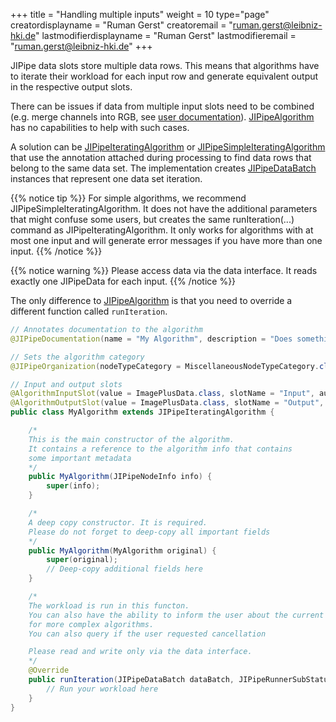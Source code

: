 +++
title = "Handling multiple inputs"
weight = 10
type="page"
creatordisplayname = "Ruman Gerst"
creatoremail = "ruman.gerst@leibniz-hki.de"
lastmodifierdisplayname = "Ruman Gerst"
lastmodifieremail = "ruman.gerst@leibniz-hki.de"
+++

JIPipe data slots store multiple data rows. This means that algorithms have to
iterate their workload for each input row and generate equivalent output in the
respective output slots.

There can be issues if data from multiple input slots need to be combined (e.g. merge channels into RGB, see [user documentation](/documentation/batch-pipelines#handling-multiple-inputs)). [JIPipeAlgorithm](/apidocs/org/hkijena/jipipe/api/nodes/JIPipeAlgorithm.html) has no capabilities to help with such cases.

A solution can be [JIPipeIteratingAlgorithm](/apidocs/org/hkijena/jipipe/api/nodes/JIPipeIteratingAlgorithm.html) or [JIPipeSimpleIteratingAlgorithm](/apidocs/org/hkijena/jipipe/api/nodes/JIPipeSimpleIteratingAlgorithm.html) that use the annotation attached during processing to find data rows that belong to the same data set. The implementation creates [JIPipeDataBatch](/apidocs/org/hkijena/jipipe/api/nodes/JIPipeDataBatch.html) instances that represent one data set iteration.

{{% notice tip %}}
For simple algorithms, we recommend JIPipeSimpleIteratingAlgorithm. It does not have the additional parameters that might confuse some users, but creates the same runIteration(...) command
as JIPipeIteratingAlgorithm. It only works for algorithms with at most one input and will generate error messages if you have more than one input.
{{% /notice %}}

{{% notice warning %}}
Please access data via the data interface. It reads exactly one JIPipeData for each input.
{{% /notice %}}

The only difference to [JIPipeAlgorithm](/apidocs/org/hkijena/jipipe/api/nodes/JIPipeAlgorithm.html) is that you need to override a different function called `runIteration`.

```java
// Annotates documentation to the algorithm
@JIPipeDocumentation(name = "My Algorithm", description = "Does something")

// Sets the algorithm category
@JIPipeOrganization(nodeTypeCategory = MiscellaneousNodeTypeCategory.class)

// Input and output slots
@AlgorithmInputSlot(value = ImagePlusData.class, slotName = "Input", autoCreate = true)
@AlgorithmOutputSlot(value = ImagePlusData.class, slotName = "Output", autoCreate = true)
public class MyAlgorithm extends JIPipeIteratingAlgorithm {

    /*
    This is the main constructor of the algorithm.
    It contains a reference to the algorithm info that contains
    some important metadata
    */
    public MyAlgorithm(JIPipeNodeInfo info) {
        super(info);
    }

    /*
    A deep copy constructor. It is required.
    Please do not forget to deep-copy all important fields
    */
    public MyAlgorithm(MyAlgorithm original) {
        super(original);
        // Deep-copy additional fields here
    }

    /*
    The workload is run in this functon.
    You can also have the ability to inform the user about the current algorithm status
    for more complex algorithms.
    You can also query if the user requested cancellation

    Please read and write only via the data interface.
    */
    @Override
    public runIteration(JIPipeDataBatch dataBatch, JIPipeRunnerSubStatus subProgress, Consumer<JIPipeRunnerSubStatus> algorithmProgress, Supplier<Boolean> isCancelled) {
        // Run your workload here
    }
}
```
